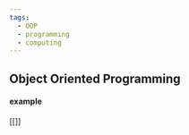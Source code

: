 ```yaml
---
tags:
  - OOP
  - programming
  - computing
---
```

## Object Oriented Programming

#### example
[[]]